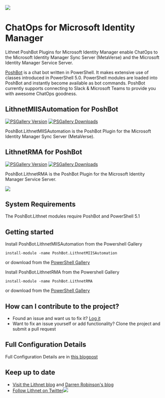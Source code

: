 ![](https://github.com/lithnet/acma/wiki/images/logo-ex-small.png)
# ChatOps for Microsoft Identity Manager
Lithnet PoshBot Plugins for Microsoft Identity Manager enable ChatOps to the Microsoft Identity Manager Sync Server (MetaVerse) and the Microsoft Identity Manager Service Server.  

[PoshBot](https://github.com/poshbotio/PoshBot) is a chat bot written in PowerShell. It makes extensive use of classes introduced in PowerShell 5.0. PowerShell modules are loaded into PoshBot and instantly become available as bot commands. PoshBot currently supports connecting to Slack & Microsoft Teams to provide you with awesome ChatOps goodness.

## LithnetMIISAutomation for PoshBot

[![PSGallery Version](https://img.shields.io/powershellgallery/v/PoshBot.LithnetMiisAutomation.svg?style=flat&logo=powershell&label=PSGallery%20Version)](https://www.powershellgallery.com/packages/PoshBot.LithnetMiisAutomation) [![PSGallery Downloads](https://img.shields.io/powershellgallery/dt/PoshBot.LithnetMiisAutomation.svg?style=flat&logo=powershell&label=PSGallery%20Downloads)](https://www.powershellgallery.com/packages/PoshBot.LithnetMiisAutomation)

PoshBot.LithnetMIISAutomation is the PoshBot Plugin for the Microsoft Identity Manager Sync Server (MetaVerse).

## LithnetRMA for PoshBot

[![PSGallery Version](https://img.shields.io/powershellgallery/v/PoshBot.LithnetRMA.svg?style=flat&logo=powershell&label=PSGallery%20Version)](https://www.powershellgallery.com/packages/PoshBot.LithnetRMA) [![PSGallery Downloads](https://img.shields.io/powershellgallery/dt/PoshBot.LithnetRMA.svg?style=flat&logo=powershell&label=PSGallery%20Downloads)](https://www.powershellgallery.com/packages/PoshBot.LithnetRMA)

PoshBot.LithnetRMA is the PoshBot Plugin for the Microsoft Identity Manager Service Server.

![](https://i0.wp.com/blog.darrenjrobinson.com/wp-content/uploads/2019/08/ChatOps-for-Microsoft-Identity-Manager-Overview.png?zoom=4.5&resize=524%2C352&ssl=1)

## System Requirements
The PoshBot.Lithnet modules require PoshBot and PowerShell 5.1

## Getting started
Install PoshBot.LithnetMIISAutomation from the Powershell Gallery
```
install-module -name PoshBot.LithnetMIISAutomation
```
or download from the [PowerShell Gallery](https://www.powershellgallery.com/packages/PoshBot.LithnetMIISAutomation)

Install PoshBot.LithnetRMA from the Powershell Gallery
```
install-module -name PoshBot.LithnetRMA
```
or download from the [PowerShell Gallery](https://www.powershellgallery.com/packages/PoshBot.LithnetRMA)


## How can I contribute to the project?
* Found an issue and want us to fix it? [Log it](https://github.com/lithnet/identitymanager-poshbot/issues)
* Want to fix an issue yourself or add functionality? Clone the project and submit a pull request

## Full Configuration Details
Full Configuration Details are in [this blogpost](https://blog.darrenjrobinson.com/chatops-for-microsoft-identity-manager/)

## Keep up to date
* [Visit the Lithnet blog](http://blog.lithiumblue.com) and [Darren Robinson's blog](https://blog.darrenjrobinson.com)
* [Follow Lithnet on Twitter](https://twitter.com/lithnet_io)![](http://twitter.com/favicon.ico)
